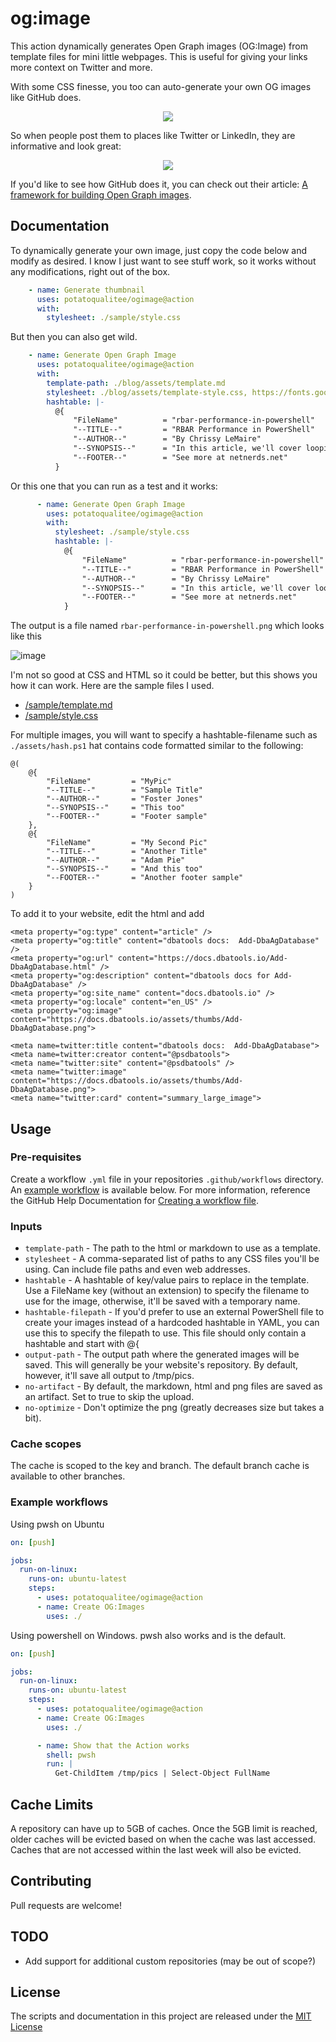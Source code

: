# og:image

This action dynamically generates Open Graph images (OG:Image) from template files for mini little webpages. This is useful for giving your links more context on Twitter and more.

With some CSS finesse, you too can auto-generate your own OG images like GitHub does.

<center><img src="https://opengraph.githubassets.com/f1ac5cee6a934fa04d2fc7fbd76084a5343347798d1e9213d9c367eeecf73761/dataplat/dbatools"></center>

So when people post them to places like Twitter or LinkedIn, they are informative and look great:

<center><img src="https://user-images.githubusercontent.com/8278033/179485407-b721d755-92f2-4850-82b0-9a019c0b1917.png"></center>

If you'd like to see how GitHub does it, you can check out their article: [A framework for building Open Graph images](https://github.blog/2021-06-22-framework-building-open-graph-images/).

## Documentation

To dynamically generate your own image, just copy the code below and modify as desired. I know I just want to see stuff work, so it works without any modifications, right out of the box.

```yaml
    - name: Generate thumbnail
      uses: potatoqualitee/ogimage@action
      with:
        stylesheet: ./sample/style.css
```

But then you can also get wild.

```yaml
    - name: Generate Open Graph Image
      uses: potatoqualitee/ogimage@action
      with:
        template-path: ./blog/assets/template.md
        stylesheet: ./blog/assets/template-style.css, https://fonts.googleapis.com/css?family=Ubuntu
        hashtable: |-
          @{
              "FileName"          = "rbar-performance-in-powershell"
              "--TITLE--"         = "RBAR Performance in PowerShell"
              "--AUTHOR--"        = "By Chrissy LeMaire"
              "--SYNOPSIS--"      = "In this article, we'll cover looping performance for PowerShell."
              "--FOOTER--"        = "See more at netnerds.net"
          }
```

Or this one that you can run as a test and it works:

```yaml
      - name: Generate Open Graph Image
        uses: potatoqualitee/ogimage@action
        with:
          stylesheet: ./sample/style.css
          hashtable: |-
            @{
                "FileName"          = "rbar-performance-in-powershell"
                "--TITLE--"         = "RBAR Performance in PowerShell"
                "--AUTHOR--"        = "By Chrissy LeMaire"
                "--SYNOPSIS--"      = "In this article, we'll cover looping performance for PowerShell."
                "--FOOTER--"        = "See more at netnerds.net"
            }
```

The output is a file named `rbar-performance-in-powershell.png` which looks like this

![image](https://user-images.githubusercontent.com/8278033/179579774-671d6dc7-e49f-4e19-9456-f3a5108e496b.png)

I'm not so good at CSS and HTML so it could be better, but this shows you how it can work. Here are the sample files I used.

* [/sample/template.md](https://raw.githubusercontent.com/potatoqualitee/ogimage/main/sample/template.md)
* [/sample/style.css](https://github.com/potatoqualitee/ogimage/blob/action/main/style.css)


For multiple images, you will want to specify a hashtable-filename such as `./assets/hash.ps1` hat contains code formatted similar to the following:

```
@(
    @{
        "FileName"         = "MyPic"
        "--TITLE--"        = "Sample Title"
        "--AUTHOR--"       = "Foster Jones"
        "--SYNOPSIS--"     = "This too"
        "--FOOTER--"       = "Footer sample"
    },
    @{
        "FileName"         = "My Second Pic"
        "--TITLE--"        = "Another Title"
        "--AUTHOR--"       = "Adam Pie"
        "--SYNOPSIS--"     = "And this too"
        "--FOOTER--"       = "Another footer sample"
    }
)
```

To add it to your website, edit the html and add

```
<meta property="og:type" content="article" />
<meta property="og:title" content="dbatools docs:  Add-DbaAgDatabase" />
<meta property="og:url" content="https://docs.dbatools.io/Add-DbaAgDatabase.html" />
<meta property="og:description" content="dbatools docs for Add-DbaAgDatabase" />
<meta property="og:site_name" content="docs.dbatools.io" />
<meta property="og:locale" content="en_US" />
<meta property="og:image" content="https://docs.dbatools.io/assets/thumbs/Add-DbaAgDatabase.png">

<meta name=twitter:title content="dbatools docs:  Add-DbaAgDatabase">
<meta name=twitter:creator content="@psdbatools">
<meta name="twitter:site" content="@psdbatools" />
<meta name="twitter:image" content="https://docs.dbatools.io/assets/thumbs/Add-DbaAgDatabase.png">
<meta name="twitter:card" content="summary_large_image"> 
```


## Usage

### Pre-requisites
Create a workflow `.yml` file in your repositories `.github/workflows` directory. An [example workflow](#example-workflow) is available below. For more information, reference the GitHub Help Documentation for [Creating a workflow file](https://help.github.com/en/articles/configuring-a-workflow#creating-a-workflow-file).

### Inputs

* `template-path` - The path to the html or markdown to use as a template.
* `stylesheet` - A comma-separated list of paths to any CSS files you'll be using. Can include file paths and even web addresses.
* `hashtable` - A hashtable of key/value pairs to replace in the template. Use a FileName key (without an extension) to specify the filename to use for the image, otherwise, it'll be saved with a temporary name.
* `hashtable-filepath` - If you'd prefer to use an external PowerShell file to create your images instead of a hardcoded hashtable in YAML, you can use this to specify the filepath to use. This file should only contain a hashtable and start with @{
* `output-path` - The output path where the generated images will be saved. This will generally be your website's repository. By default, however, it'll save all output to /tmp/pics.
* `no-artifact` - By default, the markdown, html and png files are saved as an artifact. Set to true to skip the upload.
* `no-optimize` - Don't optimize the png (greatly decreases size but takes a bit).

### Cache scopes
The cache is scoped to the key and branch. The default branch cache is available to other branches. 

### Example workflows

Using pwsh on Ubuntu

```yaml
on: [push]

jobs:
  run-on-linux:
    runs-on: ubuntu-latest
    steps:
      - uses: potatoqualitee/ogimage@action
      - name: Create OG:Images
        uses: ./

```

Using powershell on Windows. pwsh also works and is the default.

```yaml
on: [push]

jobs:
  run-on-linux:
    runs-on: ubuntu-latest
    steps:
      - uses: potatoqualitee/ogimage@action
      - name: Create OG:Images
        uses: ./

      - name: Show that the Action works
        shell: pwsh
        run: |
          Get-ChildItem /tmp/pics | Select-Object FullName
```

## Cache Limits
A repository can have up to 5GB of caches. Once the 5GB limit is reached, older caches will be evicted based on when the cache was last accessed.  Caches that are not accessed within the last week will also be evicted.

## Contributing
Pull requests are welcome!

## TODO
* Add support for additional custom repositories (may be out of scope?)

## License
The scripts and documentation in this project are released under the [MIT License](LICENSE)

